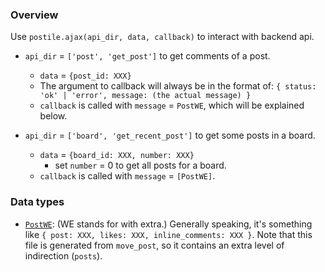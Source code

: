 ### Overview

Use `postile.ajax(api_dir, data, callback)` to interact with backend api.

- `api_dir` = `['post', 'get_post']` to get comments of a post.
  * `data` = `{post_id: XXX}`
  * The argument to callback will always be in the format of:
    `{ status: 'ok' | 'error', message: (the actual message) }`
  * `callback` is called with `message` = `PostWE`,
    which will be explained below.

- `api_dir` = `['board', 'get_recent_post']` to get some posts in a board.
  * `data` = `{board_id: XXX, number: XXX}`
    + set `number` = 0 to get all posts for a board.
  * `callback` is called with `message` = `[PostWE]`.

### Data types

- [`PostWE`](PostWithExtra.json):
  (WE stands for with extra.) Generally speaking, it's something
  like `{ post: XXX, likes: XXX, inline_comments: XXX }`.
  Note that this file is generated from `move_post`, so it contains
  an extra level of indirection (`posts`).


